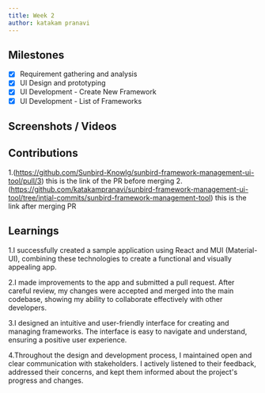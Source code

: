 ```yaml
---
title: Week 2
author: katakam pranavi
---
```


## Milestones
- [X] Requirement gathering and analysis
- [X] UI Design and prototyping
- [x] UI Development - Create New Framework  
- [X] UI Development - List of Frameworks
## Screenshots / Videos 


## Contributions
1.(https://github.com/Sunbird-Knowlg/sunbird-framework-management-ui-tool/pull/3) this is the link of the PR before merging
2.(https://github.com/katakampranavi/sunbird-framework-management-ui-tool/tree/intial-commits/sunbird-framework-management-tool) this is the link after merging PR

## Learnings

1.I successfully created a sample application using React and MUI (Material-UI), combining these technologies to create a functional and visually appealing app.

2.I made improvements to the app and submitted a pull request. After careful review, my changes were accepted and merged into the main codebase, showing my ability to collaborate effectively with other developers.

3.I designed an intuitive and user-friendly interface for creating and managing frameworks. The interface is easy to navigate and understand, ensuring a positive user experience.

4.Throughout the design and development process, I maintained open and clear communication with stakeholders. I actively listened to their feedback, addressed their concerns, and kept them informed about the project's progress and changes.
